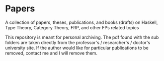 # Papers
A collection of papers, theses, publications, and books (drafts) on Haskell, Type Theory, Category Theory, FRP, and other FPs related topics

This repository is meant for personal archiving.  The pdf found with the sub folders are taken directly from the professor's / researcher's / doctor's university site.  If the author would like for particular publications to be removed, contact me and I will remove them.
